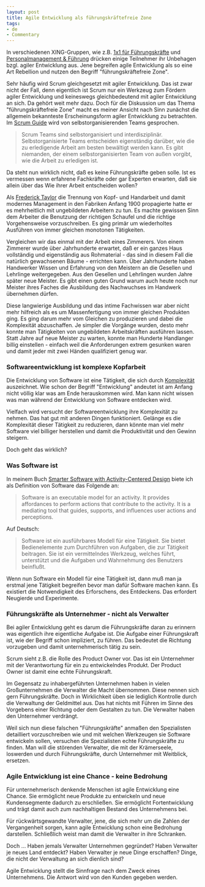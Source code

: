 ```yaml
---
layout: post
title: Agile Entwicklung als führungskräftefreie Zone
tags:
- de
- Commentary
---
```

In verschiedenen XING-Gruppen, wie z.B. [1x1 für Führungskräfte](https://www.xing.com/net/pri7d74c1x/1x1fk) und [Personalmanagement & Führung](https://www.xing.com/net/pri7d74c1x/personalmanagement) drücken einige Teilnehmer ihr Unbehagen bzgl. agiler Entwicklung aus. Jene begreifen agile Entwicklung als so eine Art Rebellion und nutzen den Begriff "führungskräftefreie Zone".

Sehr häufig wird Scrum gleichgesetzt mit agiler Entwicklung. Das ist zwar nicht der Fall, denn eigentlich ist Scrum nur ein Werkzeug zum Fördern agiler Entwicklung und keineswegs gleichbedeutend mit agiler Entwicklung an sich. Da gehört weit mehr dazu. Doch für die Diskussion um das Thema "führungskräftefreie Zone" macht es meiner Ansicht nach Sinn zunächst die allgemein bekannteste Erscheinungsform agiler Entwicklung zu betrachten. Im [Scrum Guide](http://www.scrum.org/Portals/0/Documents/Scrum%20Guides/Scrum%20Guide%20-%20DE.pdf) wird von selbstorganisierenden Teams gesprochen.

> Scrum Teams sind selbstorganisiert und interdisziplinär. Selbstorganisierte Teams entscheiden eigenständig darüber, wie die zu erledigende Arbeit am besten bewältigt werden kann. Es gibt niemanden, der einem selbstorganisierten Team von außen vorgibt, wie die Arbeit zu erledigen ist.

Da steht nun wirklich nicht, daß es keine Führungskräfte geben solle. Ist es vermessen wenn erfahrene Fachkräfte oder gar Experten erwarten, daß sie allein über das Wie ihrer Arbeit entscheiden wollen?

Als [Frederick Taylor](http://de.wikipedia.org/wiki/Frederick_Winslow_Taylor) die Trennung von Kopf- und Handarbeit und damit modernes Management in den Fabriken Anfang 1900 propagierte hatte er es mehrheitlich mit ungebildeten Arbeitern zu tun. Es machte gewissen Sinn dem Arbeiter die Benutzung der richtigen Schaufel und die richtige Vorgehensweise vorzuschreiben. Es ging primär um wiederholtes Ausführen von immer gleichen monotonen Tätigkeiten.

Vergleichen wir das einmal mit der Arbeit eines Zimmerers. Von einem Zimmerer wurde über Jahrhunderte erwartet, daß er ein ganzes Haus vollständig und eigenständig aus Rohmaterial - das sind in diesem Fall die natürlich gewachsenen Bäume - errichten kann. Über Jahrhunderte haben Handwerker Wissen und Erfahrung von den Meistern an die Gesellen und Lehrlinge weitergegeben. Aus den Gesellen und Lehrlingen wurden Jahre später neue Meister. Es gibt einen guten Grund warum auch heute noch nur Meister ihres Faches die Ausbildung des Nachwuchses im Handwerk übernehmen dürfen.

Diese langwierige Ausbildung und das intime Fachwissen war aber nicht mehr hilfreich als es um Massenfertigung von immer gleichen Produkten ging. Es ging darum mehr vom Gleichen zu produzieren und dabei die Komplexität abzuschaffen. Je simpler die Vorgänge wurden, desto mehr konnte man Tätigkeiten von ungebildeten Arbeitskräften ausführen lassen. Statt Jahre auf neue Meister zu warten, konnte man Hunderte Handlanger billig einstellen - einfach weil die Anforderungen extrem gesunken waren und damit jeder mit zwei Händen qualifiziert genug war.

### Softwareentwicklung ist komplexe Kopfarbeit

Die Entwicklung von Software ist eine Tätigkeit, die sich durch [Komplexität](http://de.wikipedia.org/wiki/Komplexität) auszeichnet. Wie schon der Begriff "Entwicklung" andeutet ist am Anfang nicht völlig klar was am Ende herauskommen wird. Man kann nicht wissen was man während der Entwicklung von Software entdecken wird.

Vielfach wird versucht der Softwareentwicklung ihre Komplexität zu nehmen. Das hat gut mit anderen Dingen funktioniert. Gelänge es die Komplexität dieser Tätigkeit zu reduzieren, dann könnte man viel mehr Software viel billiger herstellen und damit die Produktivität und den Gewinn steigern. 

Doch geht das wirklich?

### Was Software ist

In meinem Buch [Smarter Software with Activity-Centered Design](http://leanpub.com/activitycentereddesign) biete ich als Definition von Software das Folgende an:

> Software is an executable model for an activity. It provides affordances to perform actions that contribute to the activity. It is a mediating tool that guides, supports, and influences user actions and perceptions.

Auf Deutsch:

> Software ist ein ausführbares Modell für eine Tätigkeit. Sie bietet Bedienelemente zum Durchführen von Aufgaben, die zur Tätigkeit beitragen. Sie ist ein vermittelndes Werkzeug, welches führt, unterstützt und die Aufgaben und Wahrnehmung des Benutzers beinflußt.

Wenn nun Software ein Modell für eine Tätigkeit ist, dann muß man ja erstmal jene Tätigkeit begreifen bevor man dafür Software machen kann. Es existiert die Notwendigkeit des Erforschens, des Entdeckens. Das erfordert Neugierde und Experimente.

### Führungskräfte als Unternehmer - nicht als Verwalter

Bei agiler Entwicklung geht es darum die Führungskräfte daran zu erinnern was eigentlich ihre eigentliche Aufgabe ist. Die Aufgabe einer Führungskraft ist, wie der Begriff schon impliziert, zu führen. Das bedeutet die Richtung vorzugeben und damit unternehmerisch tätig zu sein.

Scrum sieht z.B. die Rolle des Product Owner vor. Das ist ein Unternehmer mit der Verantwortung für ein zu entwickelndes Produkt. Der Product Owner ist damit eine echte Führungskraft.

Im Gegensatz zu inhabergeführten Unternehmen haben in vielen Großunternehmen die Verwalter die Macht übernommen. Diese nennen sich gern Führungskräfte. Doch in Wirklichkeit üben sie lediglich Kontrolle durch die Verwaltung der Geldmittel aus. Das hat nichts mit Führen im Sinne des Vorgebens einer Richtung oder dem Gestalten zu tun. Die Verwalter haben den Unternehmer verdrängt.

Weil sich nun diese falschen "Führungskräfte" anmaßen den Spezialisten detailliert vorzuschreiben wie und mit welchen Werkzeugen sie Software entwickeln sollen, versuchen die Spezialisten echte Führungskräfte zu finden. Man will die störenden Verwalter, die mit der Krämerseele, loswerden und durch Führungskräfte, durch Unternehmer mit Weitblick, ersetzen.

### Agile Entwicklung ist eine Chance - keine Bedrohung

Für unternehmerisch denkende Menschen ist agile Entwicklung eine Chance. Sie ermöglicht neue Produkte zu entwickeln und neue Kundensegmente dadurch zu erschließen. Sie ermöglicht Fortentwicklung und trägt damit auch zum nachhaltigen Bestand des Unternehmens bei.

Für rückwärtsgewandte Verwalter, jene, die sich mehr um die Zahlen der Vergangenheit sorgen, kann agile Entwicklung schon eine Bedrohung darstellen. Schließlich weist man damit die Verwalter in ihre Schranken.

Doch ... Haben jemals Verwalter Unternehmen gegründet? Haben Verwalter je neues Land entdeckt? Haben Verwalter je neue Dinge erschaffen? Dinge, die nicht der Verwaltung an sich dienlich sind?

Agile Entwicklung stellt die Sinnfrage nach dem Zweck eines Unternehmens. Die Antwort wird von den Kunden gegeben werden.

